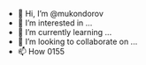 - 👋 Hi, I’m @mukondorov
- 👀 I’m interested in ...
- 🌱 I’m currently learning ...
- 💞️ I’m looking to collaborate on ...
- 📫 How 0155
